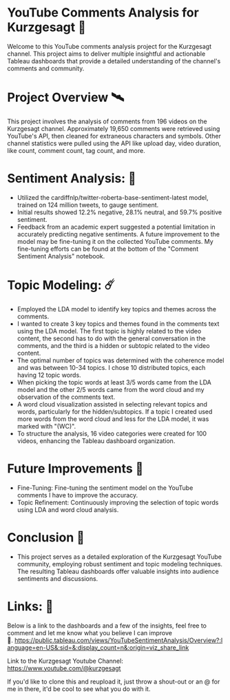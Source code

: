 # YouTube Comments Analysis for Kurzgesagt 🌌
Welcome to this YouTube comments analysis project for the Kurzgesagt channel. This project aims to deliver multiple insightful and actionable Tableau dashboards that provide a detailed understanding of the channel's comments and community.

# Project Overview 🛰️
This project involves the analysis of comments from 196 videos on the Kurzgesagt channel. Approximately 19,650 comments were retrieved using YouTube's API, then cleaned for extraneous characters and symbols. Other channel statistics were pulled using the API like upload day, video duration, like count, comment count, tag count, and more.

# Sentiment Analysis: 🚀
- Utilized the cardiffnlp/twitter-roberta-base-sentiment-latest model, trained on 124 million tweets, to gauge sentiment.
- Initial results showed 12.2% negative, 28.1% neutral, and 59.7% positive sentiment.
- Feedback from an academic expert suggested a potential limitation in accurately predicting negative sentiments. A future improvement to the model may be fine-tuning it on the collected YouTube comments. My fine-tuning efforts can be found at the bottom of the "Comment Sentiment Analysis" notebook.
# Topic Modeling: ☄️
- Employed the LDA model to identify key topics and themes across the comments.
- I wanted to create 3 key topics and themes found in the comments text using the LDA model. The first topic is highly related to the video content, the second has to do with the general conversation in the comments, and the third is a hidden or subtopic related to the video content.
- The optimal number of topics was determined with the coherence model and was between 10-34 topics. I chose 10 distributed topics, each having 12 topic words.
- When picking the topic words at least 3/5 words came from the LDA model and the other 2/5 words came from the word cloud and my observation of the comments text.
- A word cloud visualization assisted in selecting relevant topics and words, particularly for the hidden/subtopics. If a topic I created used more words from the word cloud and less for the LDA model, it was marked with "(WC)".
- To structure the analysis, 16 video categories were created for 100 videos, enhancing the Tableau dashboard organization.

# Future Improvements 🤔
- Fine-Tuning: Fine-tuning the sentiment model on the YouTube comments I have to improve the accuracy.
- Topic Refinement: Continuously improving the selection of topic words using LDA and word cloud analysis.
# Conclusion 🫡
- This project serves as a detailed exploration of the Kurzgesagt YouTube community, employing robust sentiment and topic modeling techniques. The resulting Tableau dashboards offer valuable insights into audience sentiments and discussions. 

# Links: 🔗
Below is a link to the dashboards and a few of the insights, feel free to comment and let me know what you believe I can improve 🫡. https://public.tableau.com/views/YouTubeSentimentAnalysis/Overview?:language=en-US&:sid=&:display_count=n&:origin=viz_share_link

Link to the Kurzgesagt Youtube Channel: https://www.youtube.com/@kurzgesagt

If you'd like to clone this and reupload it, just throw a shout-out or an @ for me in there, it'd be cool to see what you do with it.
